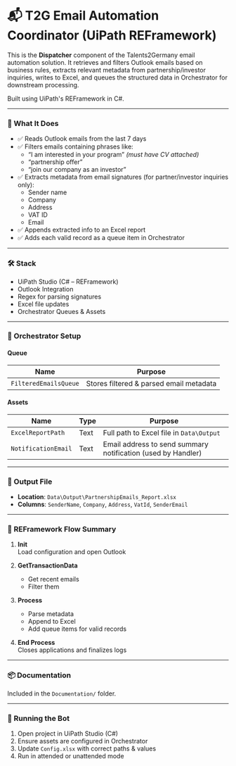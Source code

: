 # 📬 T2G Email Automation Coordinator (UiPath REFramework)

This is the **Dispatcher** component of the Talents2Germany email automation solution. It retrieves and filters Outlook emails based on business rules, extracts relevant metadata from partnership/investor inquiries, writes to Excel, and queues the structured data in Orchestrator for downstream processing.

Built using UiPath's REFramework in C#.

---

### 📌 What It Does

- ✅ Reads Outlook emails from the last 7 days
- ✅ Filters emails containing phrases like:
  - “I am interested in your program” *(must have CV attached)*
  - “partnership offer”
  - “join our company as an investor”
- ✅ Extracts metadata from email signatures (for partner/investor inquiries only):
  - Sender name
  - Company
  - Address
  - VAT ID
  - Email
- ✅ Appends extracted info to an Excel report
- ✅ Adds each valid record as a queue item in Orchestrator

---

### 🛠️ Stack

- UiPath Studio (C# – REFramework)
- Outlook Integration
- Regex for parsing signatures
- Excel file updates
- Orchestrator Queues & Assets

---

### 📂 Orchestrator Setup

#### Queue
| Name               | Purpose                                |
|--------------------|----------------------------------------|
| `FilteredEmailsQueue` | Stores filtered & parsed email metadata |

#### Assets
| Name              | Type | Purpose                                  |
|-------------------|------|------------------------------------------|
| `ExcelReportPath` | Text | Full path to Excel file in `Data\Output` |
| `NotificationEmail` | Text | Email address to send summary notification (used by Handler) |

---

### 📁 Output File

- **Location**: `Data\Output\PartnershipEmails_Report.xlsx`
- **Columns**: `SenderName`, `Company`, `Address`, `VatId`, `SenderEmail`

---

### 🔄 REFramework Flow Summary

1. **Init**  
   Load configuration and open Outlook

2. **GetTransactionData**  
   - Get recent emails  
   - Filter them  

3. **Process**  
   - Parse metadata  
   - Append to Excel  
   - Add queue items for valid records

4. **End Process**  
   Closes applications and finalizes logs

---

### 📦 Documentation

Included in the `Documentation/` folder.

---

### 🏁 Running the Bot

1. Open project in UiPath Studio (C#)
2. Ensure assets are configured in Orchestrator
3. Update `Config.xlsx` with correct paths & values
4. Run in attended or unattended mode
